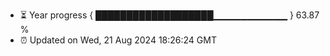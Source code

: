 - ⏳ Year progress { ███████████████████▁▁▁▁▁▁▁▁▁▁▁ } 63.87 %
- ⏰ Updated on Wed, 21 Aug 2024 18:26:24 GMT

